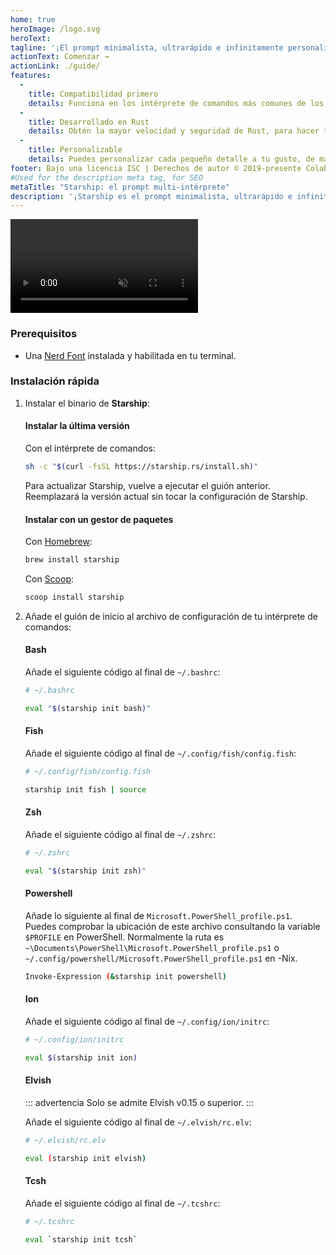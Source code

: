 ```yaml
---
home: true
heroImage: /logo.svg
heroText:
tagline: '¡El prompt minimalista, ultrarápido e infinitamente personalizable para cualquier intérprete de comandos!'
actionText: Comenzar →
actionLink: ./guide/
features:
  - 
    title: Compatibilidad primero
    details: Funciona en los intérprete de comandos más comunes de los sistemas operativos más comunes. ¡Úsalo en todas partes!
  - 
    title: Desarrollado en Rust
    details: Obtén la mayor velocidad y seguridad de Rust, para hacer tu prompt lo más rápida y segura posible.
  - 
    title: Personalizable
    details: Puedes personalizar cada pequeño detalle a tu gusto, de manera que puedes tener un prompt minimalista o rico en funcionalidades.
footer: Bajo una licencia ISC | Derechos de autor © 2019-presente Colaboradores de Starship
#Used for the description meta tag, for SEO
metaTitle: "Starship: el prompt multi-intérprete"
description: '¡Starship es el prompt minimalista, ultrarápido e infinitamente personalizable para cualquier intérprete de comandos! Muestra la información que necesitas, a la par que es elegante y minimalista. Instalación rápida disponible para Bash, Fish, ZSH, Ion y PowerShell.'
---
```


<div class="center">
  <video class="demo-video" muted autoplay loop playsinline>
    <source src="/demo.webm" type="video/webm">
    <source src="/demo.mp4" type="video/mp4">
  </video>
</div>

### Prerequisitos

- Una [Nerd Font](https://www.nerdfonts.com/) instalada y habilitada en tu terminal.

### Instalación rápida

1. Instalar el binario de **Starship**:


   #### Instalar la última versión

   Con el intérprete de comandos:

   ```sh
   sh -c "$(curl -fsSL https://starship.rs/install.sh)"
   ```
   Para actualizar Starship, vuelve a ejecutar el guión anterior. Reemplazará la versión actual sin tocar la configuración de Starship.


   #### Instalar con un gestor de paquetes

   Con [Homebrew](https://brew.sh/):

   ```sh
   brew install starship
   ```

   Con [Scoop](https://scoop.sh):

   ```powershell
   scoop install starship
   ```

1. Añade el guión de inicio al archivo de configuración de tu intérprete de comandos:


   #### Bash

   Añade el siguiente código al final de `~/.bashrc`:

   ```sh
   # ~/.bashrc

   eval "$(starship init bash)"
   ```


   #### Fish

   Añade el siguiente código al final de `~/.config/fish/config.fish`:

   ```sh
   # ~/.config/fish/config.fish

   starship init fish | source
   ```


   #### Zsh

   Añade el siguiente código al final de `~/.zshrc`:

   ```sh
   # ~/.zshrc

   eval "$(starship init zsh)"
   ```


   #### Powershell

   Añade lo siguiente al final de `Microsoft.PowerShell_profile.ps1`. Puedes comprobar la ubicación de este archivo consultando la variable `$PROFILE` en PowerShell. Normalmente la ruta es `~\Documents\PowerShell\Microsoft.PowerShell_profile.ps1` o `~/.config/powershell/Microsoft.PowerShell_profile.ps1` en -Nix.

   ```sh
   Invoke-Expression (&starship init powershell)
   ```


   #### Ion

   Añade el siguiente código al final de `~/.config/ion/initrc`:

   ```sh
   # ~/.config/ion/initrc

   eval $(starship init ion)
   ```

   #### Elvish

   ::: advertencia Solo se admite Elvish v0.15 o superior. :::

   Añade el siguiente código al final de `~/.elvish/rc.elv`:

   ```sh
   # ~/.elvish/rc.elv

   eval (starship init elvish)
   ```


   #### Tcsh

   Añade el siguiente código al final de `~/.tcshrc`:

   ```sh
   # ~/.tcshrc

   eval `starship init tcsh`
   ```
